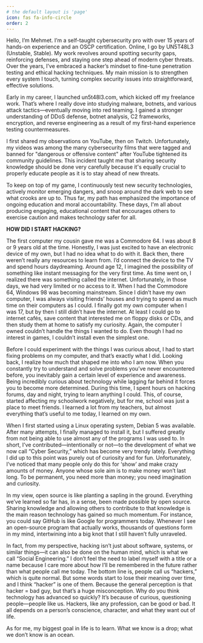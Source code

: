 ```yaml
---
# the default layout is 'page'
icon: fas fa-info-circle
order: 2
---
```


Hello, I’m Mehmet. I’m a self-taught cybersecurity pro with over 15 years of hands-on experience and an OSCP certification. Online, I go by UN5T48L3 (Unstable, Stable). My work revolves around spotting security gaps, reinforcing defenses, and staying one step ahead of modern cyber threats. Over the years, I’ve embraced a hacker’s mindset to fine-tune penetration testing and ethical hacking techniques. My main mission is to strengthen every system I touch, turning complex security issues into straightforward, effective solutions.

Early in my career, I launched un5t48l3.com, which kicked off my freelance work. That’s where I really dove into studying malware, botnets, and various attack tactics—eventually moving into red teaming. I gained a stronger understanding of DDoS defense, botnet analysis, C2 frameworks, encryption, and reverse engineering as a result of my first-hand experience testing countermeasures.

I first shared my observations on YouTube, then on Twitch. Unfortunately, my videos was among the many cybersecurity films that were tagged and banned for "dangerous or offensive content" after YouTube tightened its community guidelines. This incident taught me that sharing security knowledge should be done very carefully because it's equally crucial to properly educate people as it is to stay ahead of new threats.

To keep on top of my game, I continuously test new security technologies, actively monitor emerging dangers, and snoop around the dark web to see what crooks are up to. Thus far, my path has emphasized the importance of ongoing education and moral accountability. These days, I'm all about producing engaging, educational content that encourages others to exercise caution and makes technology safer for all.

**HOW DID I START HACKING?**

The first computer my cousin gave me was a Commodore 64. I was about 8 or 9 years old at the time. Honestly, I was just excited to have an electronic device of my own, but I had no idea what to do with it. Back then, there weren’t really any resources to learn from. I’d connect the device to the TV and spend hours daydreaming. Around age 12, I imagined the possibility of something like instant messaging for the very first time. As time went on, I realized there was something called the internet. Unfortunately, in those days, we had very limited or no access to it. When I had the Commodore 64, Windows 98 was becoming mainstream. Since I didn’t have my own computer, I was always visiting friends’ houses and trying to spend as much time on their computers as I could. I finally got my own computer when I was 17, but by then I still didn’t have the internet. At least I could go to internet cafés, save content that interested me on floppy disks or CDs, and then study them at home to satisfy my curiosity. Again, the computer I owned couldn’t handle the things I wanted to do. Even though I had no interest in games, I couldn’t install even the simplest one.

Before I could experiment with the things I was curious about, I had to start fixing problems on my computer, and that’s exactly what I did. Looking back, I realize how much that shaped me into who I am now. When you constantly try to understand and solve problems you’ve never encountered before, you inevitably gain a certain level of experience and awareness. Being incredibly curious about technology while lagging far behind it forces you to become more determined. During this time, I spent hours on hacking forums, day and night, trying to learn anything I could. This, of course, started affecting my schoolwork negatively, but for me, school was just a place to meet friends. I learned a lot from my teachers, but almost everything that’s useful to me today, I learned on my own.

When I first started using a Linux operating system, Debian 5 was available. After many attempts, I finally managed to install it, but I suffered greatly from not being able to use almost any of the programs I was used to. In short, I’ve contributed—intentionally or not—to the development of what we now call “Cyber Security,” which has become very trendy lately. Everything I did up to this point was purely out of curiosity and for fun. Unfortunately, I’ve noticed that many people only do this for ‘show’ and make crazy amounts of money. Anyone whose sole aim is to make money won’t last long. To be permanent, you need more than money; you need imagination and curiosity.

In my view, open source is like planting a sapling in the ground. Everything we’ve learned so far has, in a sense, been made possible by open source. Sharing knowledge and allowing others to contribute to that knowledge is the main reason technology has gained so much momentum. For instance, you could say GitHub is like Google for programmers today. Whenever I see an open-source program that actually works, thousands of questions form in my mind, intertwining into a big knot that I still haven’t fully unraveled.

In fact, from my perspective, hacking isn’t just about software, systems, or similar things—it can also be done on the human mind, which is what we call “Social Engineering.” I don’t feel the need to label myself with a title or a name because I care more about how I’ll be remembered in the future rather than what people call me today. The bottom line is, people call us “hackers,” which is quite normal. But some words start to lose their meaning over time, and I think “hacker” is one of them. Because the general perception is that hacker = bad guy, but that’s a huge misconception. Why do you think technology has advanced so quickly? It’s because of curious, questioning people—people like us. Hackers, like any profession, can be good or bad. It all depends on a person’s conscience, character, and what they want out of life.

As for me, my biggest goal in life is to learn. What we know is a drop; what we don’t know is an ocean.